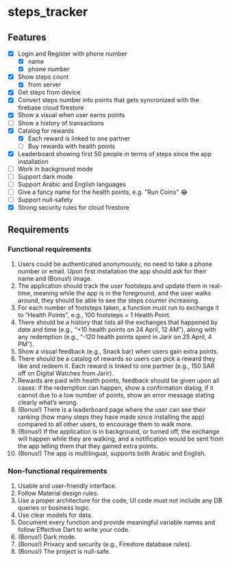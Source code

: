 # steps_tracker

## Features

- [x] Login and Register with phone number
  - [x] name
  - [x] phone number
- [x] Show steps count
  - [x] from server
- [x] Get steps from device
- [x] Convert steps number into points that gets syncronized with the firebase cloud firestore
- [x] Show a visual when user earns points
- [ ] Show a history of transactions
- [x] Catalog for rewards
  - [x] Each reward is linked to one partner
  - [ ] Buy rewards with health points
- [x] Leaderboard showing first 50 people in terms of steps since the app installation
- [ ] Work in background mode
- [ ] Support dark mode
- [ ] Support Arabic and English languages
- [ ] Give a fancy name for the health points, e.g. "Run Coins" 😂
- [ ] Support null-safety
- [x] Strong security rules for cloud firestore

## Requirements

### Functional requirements

1. Users could be authenticated anonymously, no need to take a phone number or email.
   Upon first installation the app should ask for their name and (Bonus!) image.
2. The application should track the user footsteps and update them in real-time, meaning
   while the app is in the foreground, and the user walks around, they should be able to
   see the steps counter increasing.
3. For each number of footsteps taken, a function must run to exchange it to “Health
   Points”, e.g., 100 footsteps = 1 Health Point.
4. There should be a history that lists all the exchanges that happened by date and time
   (e.g., “+10 health points on 24 April, 12 AM”), along with any redemption (e.g., “-120
   health points spent in Jarir on 25 April, 4 PM”).
5. Show a visual feedback (e.g., Snack bar) when users gain extra points.
6. There should be a catalog of rewards so users can pick a reward they like and redeem it.
   Each reward is linked to one partner (e.g., 150 SAR off on Digital Watches from Jarir).
7. Rewards are paid with health points, feedback should be given upon all cases: if the
   redemption can happen, show a confirmation dialog, if it cannot due to a low number of
   points, show an error message stating clearly what’s wrong.
8. (Bonus!) There is a leaderboard page where the user can see their ranking (how many
   steps they have made since installing the app) compared to all other users, to encourage
   them to walk more.
9. (Bonus!) If the application is in background, or turned off, the exchange will happen
   while they are walking, and a notification would be sent from the app telling them that
   they gained extra points.
10. (Bonus!) The app is multilingual, supports both Arabic and English.

### Non-functional requirements

1. Usable and user-friendly interface.
2. Follow Material design rules.
3. Use a proper architecture for the code, UI code must not include any DB queries or
   business logic.
4. Use clear models for data.
5. Document every function and provide meaningful variable names and follow Effective
   Dart to write your code.
6. (Bonus!) Dark mode.
7. (Bonus!) Privacy and security (e.g., Firestore database rules).
8. (Bonus!) The project is null-safe.
